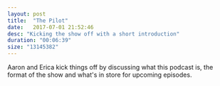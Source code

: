 ```yaml
---
layout: post
title:  "The Pilot"
date:   2017-07-01 21:52:46
desc: "Kicking the show off with a short introduction"
duration: "00:06:39"
size: "13145382"
---
```

Aaron and Erica kick things off by discussing what this podcast is, the format of the show and what's in store for upcoming episodes.
